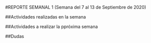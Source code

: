 #REPORTE SEMANAL 1 (Semana del 7 al 13 de Septiembre de 2020)

##Actividades realizadas en la semana

##Actividades a realizar la ppróxima semana

##Dudas
